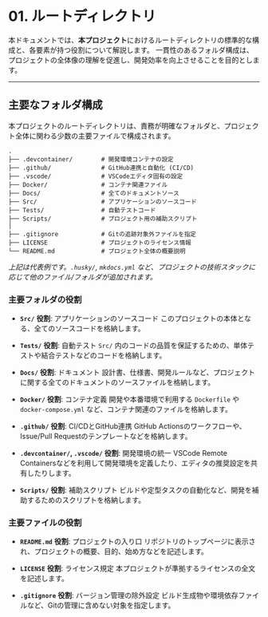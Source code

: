 # 01. ルートディレクトリ

本ドキュメントでは、**本プロジェクト**におけるルートディレクトリの標準的な構成と、各要素が持つ役割について解説します。
一貫性のあるフォルダ構成は、プロジェクトの全体像の理解を促進し、開発効率を向上させることを目的とします。

---

## 主要なフォルダ構成

本プロジェクトのルートディレクトリは、責務が明確なフォルダと、プロジェクト全体に関わる少数の主要ファイルで構成されます。

```text
.
├── .devcontainer/        # 開発環境コンテナの設定
├── .github/              # GitHub連携と自動化 (CI/CD)
├── .vscode/              # VSCodeエディタ固有の設定
├── Docker/               # コンテナ関連ファイル
├── Docs/                 # 全てのドキュメントソース
├── Src/                  # アプリケーションのソースコード
├── Tests/                # 自動テストコード
├── Scripts/              # プロジェクト用の補助スクリプト
│
├── .gitignore            # Gitの追跡対象外ファイルを指定
├── LICENSE               # プロジェクトのライセンス情報
└── README.md             # プロジェクト全体の概要説明
```

_上記は代表例です。`.husky/`, `mkdocs.yml` など、プロジェクトの技術スタックに応じて他のファイル/フォルダが追加されます。_

### 主要フォルダの役割

- **`Src/`**
  **役割**: アプリケーションのソースコード
  このプロジェクトの本体となる、全てのソースコードを格納します。

- **`Tests/`**
  **役割**: 自動テスト
  `Src/` 内のコードの品質を保証するための、単体テストや結合テストなどのコードを格納します。

- **`Docs/`**
  **役割**: ドキュメント
  設計書、仕様書、開発ルールなど、プロジェクトに関する全てのドキュメントのソースファイルを格納します。

- **`Docker/`**
  **役割**: コンテナ定義
  開発や本番環境で利用する `Dockerfile` や `docker-compose.yml` など、コンテナ関連のファイルを格納します。

- **`.github/`**
  **役割**: CI/CDとGitHub連携
  GitHub Actionsのワークフローや、Issue/Pull Requestのテンプレートなどを格納します。

- **`.devcontainer/`, `.vscode/`**
  **役割**: 開発環境の統一
  VSCode Remote Containersなどを利用して開発環境を定義したり、エディタの推奨設定を共有したりします。

- **`Scripts/`**
  **役割**: 補助スクリプト
  ビルドや定型タスクの自動化など、開発を補助するためのスクリプトを格納します。

### 主要ファイルの役割

- **`README.md`**
  **役割**: プロジェクトの入り口
  リポジトリのトップページに表示され、プロジェクトの概要、目的、始め方などを記述します。

- **`LICENSE`**
  **役割**: ライセンス規定
  本プロジェクトが準拠するライセンスの全文を記述します。

- **`.gitignore`**
  **役割**: バージョン管理の除外設定
  ビルド生成物や環境依存ファイルなど、Gitの管理に含めない対象を指定します。

